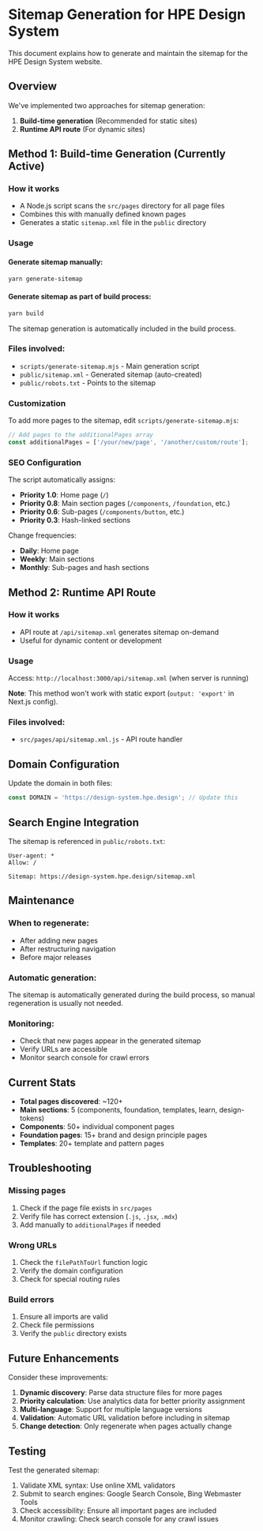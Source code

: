 # Sitemap Generation for HPE Design System

This document explains how to generate and maintain the sitemap for the HPE Design System website.

## Overview

We've implemented two approaches for sitemap generation:

1. **Build-time generation** (Recommended for static sites)
2. **Runtime API route** (For dynamic sites)

## Method 1: Build-time Generation (Currently Active)

### How it works

- A Node.js script scans the `src/pages` directory for all page files
- Combines this with manually defined known pages
- Generates a static `sitemap.xml` file in the `public` directory

### Usage

#### Generate sitemap manually:

```bash
yarn generate-sitemap
```

#### Generate sitemap as part of build process:

```bash
yarn build
```

The sitemap generation is automatically included in the build process.

### Files involved:

- `scripts/generate-sitemap.mjs` - Main generation script
- `public/sitemap.xml` - Generated sitemap (auto-created)
- `public/robots.txt` - Points to the sitemap

### Customization

To add more pages to the sitemap, edit `scripts/generate-sitemap.mjs`:

```javascript
// Add pages to the additionalPages array
const additionalPages = ['/your/new/page', '/another/custom/route'];
```

### SEO Configuration

The script automatically assigns:

- **Priority 1.0**: Home page (`/`)
- **Priority 0.8**: Main section pages (`/components`, `/foundation`, etc.)
- **Priority 0.6**: Sub-pages (`/components/button`, etc.)
- **Priority 0.3**: Hash-linked sections

Change frequencies:

- **Daily**: Home page
- **Weekly**: Main sections
- **Monthly**: Sub-pages and hash sections

## Method 2: Runtime API Route

### How it works

- API route at `/api/sitemap.xml` generates sitemap on-demand
- Useful for dynamic content or development

### Usage

Access: `http://localhost:3000/api/sitemap.xml` (when server is running)

**Note**: This method won't work with static export (`output: 'export'` in Next.js config).

### Files involved:

- `src/pages/api/sitemap.xml.js` - API route handler

## Domain Configuration

Update the domain in both files:

```javascript
const DOMAIN = 'https://design-system.hpe.design'; // Update this
```

## Search Engine Integration

The sitemap is referenced in `public/robots.txt`:

```
User-agent: *
Allow: /

Sitemap: https://design-system.hpe.design/sitemap.xml
```

## Maintenance

### When to regenerate:

- After adding new pages
- After restructuring navigation
- Before major releases

### Automatic generation:

The sitemap is automatically generated during the build process, so manual regeneration is usually not needed.

### Monitoring:

- Check that new pages appear in the generated sitemap
- Verify URLs are accessible
- Monitor search console for crawl errors

## Current Stats

- **Total pages discovered**: ~120+
- **Main sections**: 5 (components, foundation, templates, learn, design-tokens)
- **Components**: 50+ individual component pages
- **Foundation pages**: 15+ brand and design principle pages
- **Templates**: 20+ template and pattern pages

## Troubleshooting

### Missing pages

1. Check if the page file exists in `src/pages`
2. Verify file has correct extension (`.js`, `.jsx`, `.mdx`)
3. Add manually to `additionalPages` if needed

### Wrong URLs

1. Check the `filePathToUrl` function logic
2. Verify the domain configuration
3. Check for special routing rules

### Build errors

1. Ensure all imports are valid
2. Check file permissions
3. Verify the `public` directory exists

## Future Enhancements

Consider these improvements:

1. **Dynamic discovery**: Parse data structure files for more pages
2. **Priority calculation**: Use analytics data for better priority assignment
3. **Multi-language**: Support for multiple language versions
4. **Validation**: Automatic URL validation before including in sitemap
5. **Change detection**: Only regenerate when pages actually change

## Testing

Test the generated sitemap:

1. Validate XML syntax: Use online XML validators
2. Submit to search engines: Google Search Console, Bing Webmaster Tools
3. Check accessibility: Ensure all important pages are included
4. Monitor crawling: Check search console for any crawl issues

